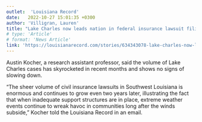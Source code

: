 ```yaml
---
outlet:  'Louisiana Record'
date:   2022-10-27 15:01:35 +0300
author: 'Villigran, Lauren'
title: "Lake Charles now leads nation in federal insurance lawsuit filings"
# type: 'Article'
# format: 'News Article'
link: 'https://louisianarecord.com/stories/634343078-lake-charles-now-leads-nation-in-federal-insurance-lawsuit-filings'
---
```

Austin Kocher, a research assistant professor, said the volume of Lake Charles cases has skyrocketed in recent months and shows no signs of slowing down.

“The sheer volume of civil insurance lawsuits in Southwest Louisiana is enormous and continues to grow even two years later, illustrating the fact that when inadequate support structures are in place, extreme weather events continue to wreak havoc in communities long after the winds subside,” Kocher told the Louisiana Record in an email.